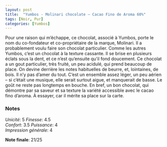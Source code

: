 ```yaml
---
layout: post
title:  "Yumbos - Molinari chocolate – Cacao Fino de Aroma 60%"
tags: [Noir, Pur] 
categories: [Yumbos]
---
```



Pour une raison qui m’échappe, ce chocolat, associé à Yumbos, porte le nom du co-fondateur et co-propriétaire de la marque, Molinari. Il a probablement voulu faire son chocolat particulier.
Comme les autres Yumbos, c’est un chocolat à la texture cassante. Il se brise en plusieurs éclats sous la dent, et ce n’est qu’ensuite qu’il fond doucement.
Ce chocolat a un gout particulier, très fruité, un peu acidulé, qui prend beaucoup de place. On devine derrière les notes habituelles de beurre, et, lointaines, de bois. Il n’y pas d’amer du tout. C’est un ensemble assez léger, un peu aérien – si c’était une musique, elle serait surtout aigue, et manquerait de basse. Le goût ne reste pas longtemps en bouche.
En bref, un bon chocolat, qui démontre par sa saveur et sa texture la variété accessible avec le cacao fino d’aroma. À essayer, car il mérite sa place sur la carte.

### Notes

_Unicité_: 5
_Finesse_: 4.5  
_Confort_: 3.5
_Puissance_: 4  
_Impression générale_: 4

**Note finale**: 21/25